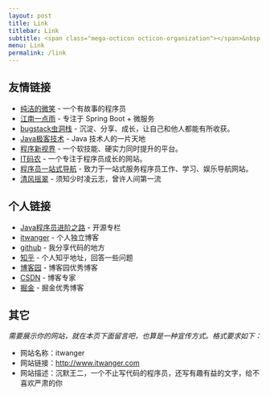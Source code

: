 ```yaml
---
layout: post
title: Link
titlebar: Link
subtitle: <span class="mega-octicon octicon-organization"></span>&nbsp;&nbsp; Resource link
menu: Link
permalink: /link
---
```


## 友情链接

- [纯洁的微笑](http://www.ityouknow.com/) - 一个有故事的程序员
- [江南一点雨](https://www.javaboy.org/) - 专注于 Spring Boot + 微服务
- [bugstack虫洞栈](https://bugstack.cn/) - 沉淀、分享、成长，让自己和他人都能有所收获。
- [Java极客技术](http://www.justdojava.com) - Java 技术人的一片天地
- [程序新视界](http://www.choupangxia.com) - 一个软技能、硬实力同时提升的平台。
- [IT码农](https://tanqingbo.cn) - 一个专注于程序员成长的网站。
- [程序员一站式导航](http://cxy521.com/) - 致力于一站式服务程序员工作、学习、娱乐导航网站。
- [清风摇翠](http://alexjoker.top/) - 须知少时凌云志，曾许人间第一流


## 个人链接

- [Java程序员进阶之路](https://tobebetterjavaer.com/) -  开源专栏
- [itwanger](http://www.itwanger.com/) - 个人独立博客
- [github](https://github.com/itwanger) -  我分享代码的地方
- [知乎](https://www.zhihu.com/people/cmower) - 个人知乎地址，回答一些问题
- [博客园](https://www.cnblogs.com/qing-gee/) - 博客园优秀博客
- [CSDN](http://blog.csdn.net/qing_gee)  - 博客专家
- [掘金](https://juejin.im/user/5bd7fb9ce51d45219836421e) - 掘金优秀博客

## 其它  

*需要展示你的网站，就在本页下面留言吧，也算是一种宣传方式。格式要求如下：*

- 网站名称：itwanger
- 网站链接：http://www.itwanger.com  
- 网站描述：沉默王二，一个不止写代码的程序员，还写有趣有益的文字，给不喜欢严肃的你

